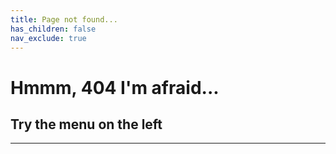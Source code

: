 ```yaml
---
title: Page not found...
has_children: false
nav_exclude: true
---
```



# Hmmm, 404 I'm afraid...
## Try the menu on the left

---